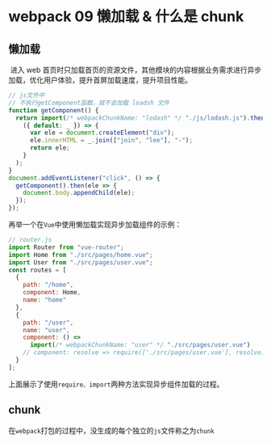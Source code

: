 # webpack 09 懒加载 & 什么是 chunk

## 懒加载

​ 进入 web 首页时只加载首页的资源文件，其他模块的内容根据业务需求进行异步加载，优化用户体验，提升首屏加载速度，提升项目性能。

```js
// js文件中
// 不执行getComponent函数，就不会加载 loadsh 文件
function getComponent() {
  return import(/* webpackChunkName: "lodash" */ "./js/lodash.js").then(
    ({ default: _ }) => {
      var ele = document.createElement("div");
      ele.innerHTML = _.join(["join", "lee"], "-");
      return ele;
    }
  );
}
document.addEventListener("click", () => {
  getComponent().then(ele => {
    document.body.appendChild(ele);
  });
});
```

再举一个在`Vue`中使用懒加载实现异步加载组件的示例：

```js
// router.js
import Router from "vue-router";
import Home from "./src/pages/home.vue";
import User from "./src/pages/user.vue";
const routes = [
  {
    path: "/home",
    component: Home,
    name: "home"
  },
  {
    path: "/user",
    name: "user",
    component: () =>
      import(/* webpackChunkName: "user" */ "./src/pages/user.vue")
    // component: resolve => require(['./src/pages/user.vue'], resolve)
  }
];
```

上面展示了使用`require、import`两种方法实现异步组件加载的过程。

## chunk

​ 在`webpack`打包的过程中，没生成的每个独立的`js`文件称之为`chunk`

